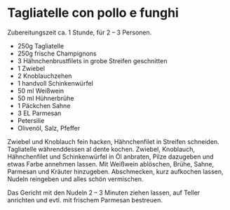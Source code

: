 Tagliatelle con pollo e funghi
==============================

Zubereitungszeit ca. 1 Stunde, für 2 – 3 Personen.

* 250g Tagliatelle
* 250g frische Champignons
* 3 Hähnchenbrustfilets in grobe Streifen geschnitten
* 1 Zwiebel
* 2 Knoblauchzehen
* 1 handvoll Schinkenwürfel
* 50 ml Weißwein
* 50 ml Hühnerbrühe
* 1 Päckchen Sahne
* 3 EL Parmesan
* Petersilie
* Olivenöl, Salz, Pfeffer

Zwiebel und Knoblauch fein hacken, Hähnchenfilet in Streifen schneiden. Tagliatelle währenddessen al dente kochen. Zwiebel, Knoblauch, Hähnchenfilet und Schinkenwürfel in Öl anbraten, Pilze dazugeben und etwas Farbe annehmen lassen. Mit Weißwein ablöschen, Brühe, Sahne, Parmesan und Kräuter hinzugeben. Abschmecken, kurz aufkochen lassen, Nudeln reingeben und alles schön vermischen.

Das Gericht mit den Nudeln 2 – 3 Minuten ziehen lassen, auf Teller anrichten und evtl. mit frischem Parmesan bestreuen.